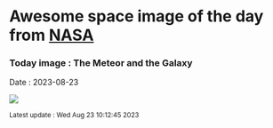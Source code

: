 
# Awesome space image of the day from [NASA](https://api.nasa.gov/)

### Today image : The Meteor and the Galaxy
Date : 2023-08-23

![](https://apod.nasa.gov/apod/image/2308/M31Perseid_Pedrero_1080.jpg)

<small>Latest update : Wed Aug 23 10:12:45 2023</small>
        